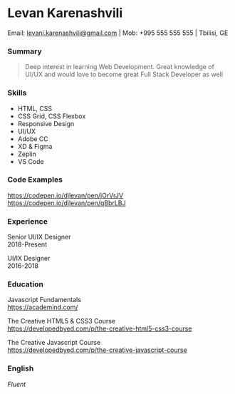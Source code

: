 # Levan Karenashvili
Email: levani.karenashvili@gmail.com | Mob: +995 555 555 555 | Tbilisi, GE

### Summary
> Deep interest in learning Web Development. 
> Great knowledge of UI/UX and would love to become great Full Stack Developer as well
### Skills
* HTML, CSS
* CSS Grid, CSS Flexbox
* Responsive Design
* UI/UX
* Adobe CC
* XD & Figma
* Zeplin
* VS Code
### Code Examples
https://codepen.io/djlevan/pen/jOrVrJV
<br>https://codepen.io/djlevan/pen/qBbrLBJ

### Experience
Senior UI/IX Designer
<br>2018-Present

UI/IX Designer
<br>2016-2018

### Education
Javascript Fundamentals
<br>https://academind.com/

The Creative HTML5 & CSS3 Course
<br>https://developedbyed.com/p/the-creative-html5-css3-course

The Creative Javascript Course
<br>https://developedbyed.com/p/the-creative-javascript-course

### English
*Fluent*
